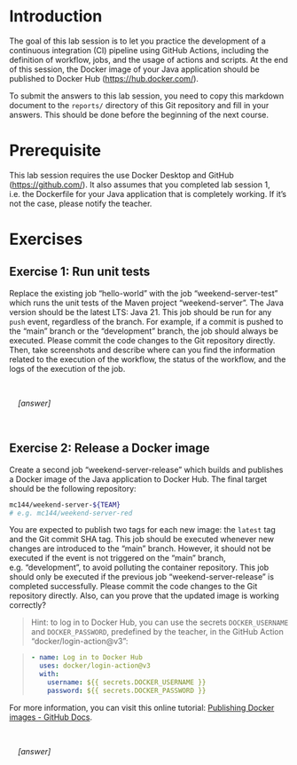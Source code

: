 # Introduction

The goal of this lab session is to let you practice the development of a
continuous integration (CI) pipeline using GitHub Actions, including the
definition of workflow, jobs, and the usage of actions and scripts. At
the end of this session, the Docker image of your Java application
should be published to Docker Hub (<https://hub.docker.com/>).

To submit the answers to this lab session, you need to copy this
markdown document to the `reports/` directory of this Git repository and
fill in your answers. This should be done before the beginning of the
next course.

# Prerequisite

This lab session requires the use Docker Desktop and GitHub
(<https://github.com/>). It also assumes that you completed lab session
1, i.e. the Dockerfile for your Java application that is completely
working. If it’s not the case, please notify the teacher.

# Exercises

## Exercise 1: Run unit tests

Replace the existing job “hello-world” with the job
“weekend-server-test” which runs the unit tests of the Maven project
“weekend-server”. The Java version should be the latest LTS: Java 21.
This job should be run for any `push` event, regardless of the branch.
For example, if a commit is pushed to the “main” branch or the
“development” branch, the job should always be executed. Please commit
the code changes to the Git repository directly. Then, take screenshots
and describe where can you find the information related to the execution
of the workflow, the status of the workflow, and the logs of the
execution of the job.

  

    *\[answer\]*

  

## Exercise 2: Release a Docker image

Create a second job “weekend-server-release” which builds and publishes
a Docker image of the Java application to Docker Hub. The final target
should be the following repository:

``` sh
mc144/weekend-server-${TEAM}
# e.g. mc144/weekend-server-red
```

You are expected to publish two tags for each new image: the `latest`
tag and the Git commit SHA tag. This job should be executed whenever new
changes are introduced to the “main” branch. However, it should not be
executed if the event is not triggered on the “main” branch,
e.g. “development”, to avoid polluting the container repository. This
job should only be executed if the previous job “weekend-server-release”
is completed successfully. Please commit the code changes to the Git
repository directly. Also, can you prove that the updated image is
working correctly?

> Hint: to log in to Docker Hub, you can use the secrets
> `DOCKER_USERNAME` and `DOCKER_PASSWORD`, predefined by the teacher, in
> the GitHub Action “docker/login-action@v3”:

> ``` yaml
> - name: Log in to Docker Hub
>   uses: docker/login-action@v3
>   with:
>     username: ${{ secrets.DOCKER_USERNAME }}
>     password: ${{ secrets.DOCKER_PASSWORD }}
> ```

For more information, you can visit this online tutorial: [Publishing
Docker images - GitHub
Docs](https://docs.github.com/en/actions/publishing-packages/publishing-docker-images).

  

    *\[answer\]*
